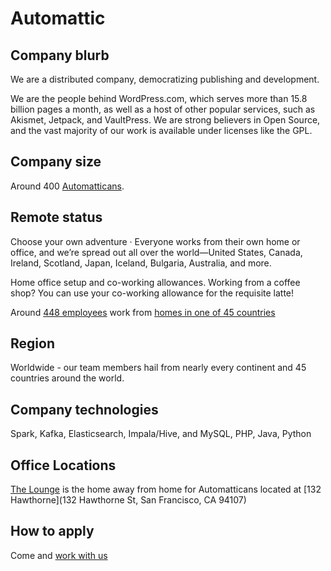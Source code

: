 # Automattic

## Company blurb

We are a distributed company, democratizing publishing and development.

We are the people behind WordPress.com, which serves more than 15.8 billion pages a month, as well as a host of other popular services, such as Akismet, Jetpack, and VaultPress.  We are strong believers in Open Source, and the vast majority of our work is available under licenses like the GPL.

## Company size

Around 400 [Automatticans](https://automattic.com/about/).

## Remote status

Choose your own adventure · Everyone works from their own home or office, and we’re spread out all over the world—United States, Canada, Ireland, Scotland, Japan, Iceland, Bulgaria, Australia, and more.

Home office setup and co-working allowances. Working from a coffee shop? You can use your co-working allowance for the requisite latte!

Around [448 employees](https://automattic.com/about/) work from [homes in one of 45 countries](https://automattic.com/map/)

## Region

Worldwide - our team members hail from nearly every continent and 45 countries around the world.

## Company technologies

Spark, Kafka, Elasticsearch, Impala/Hive, and MySQL, PHP, Java, Python

## Office Locations

[The Lounge](https://lounge.automattic.com/) is the home away from home for Automatticans located at [132 Hawthorne](132 Hawthorne St, San Francisco, CA 94107)

## How to apply

Come and [work with us](https://automattic.com/work-with-us/)
